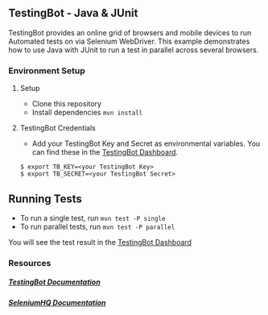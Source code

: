 ## TestingBot - Java & JUnit

TestingBot provides an online grid of browsers and mobile devices to run Automated tests on via Selenium WebDriver.
This example demonstrates how to use Java with JUnit to run a test in parallel across several browsers.

### Environment Setup

1. Setup
	* Clone this repository
	* Install dependencies `mvn install`

2. TestingBot Credentials
    * Add your TestingBot Key and Secret as environmental variables. You can find these in the [TestingBot Dashboard](https://testingbot.com/members/).
    ```
    $ export TB_KEY=<your TestingBot Key>
    $ export TB_SECRET=<your TestingBot Secret>
    ```

## Running Tests
* To run a single test, run `mvn test -P single`
* To run parallel tests, run `mvn test -P parallel`

You will see the test result in the [TestingBot Dashboard](https://testingbot.com/members/)

### Resources
##### [TestingBot Documentation](https://testingbot.com/support/getting-started/junit.html)

##### [SeleniumHQ Documentation](http://www.seleniumhq.org/docs/)